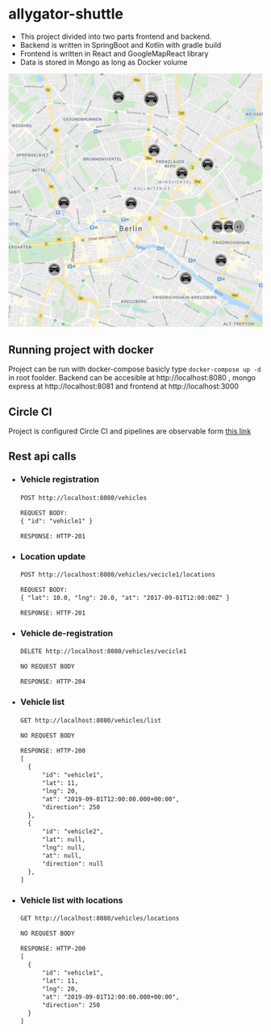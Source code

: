 # allygator-shuttle

- This project divided into two parts frontend and backend. 
- Backend is written in SpringBoot and Kotlin with gradle build
- Frontend is written in React and GoogleMapReact library
- Data is stored in Mongo as long as Docker volume

![alt text](./static/ss_berlin.png "Sample Output")

## Running project with docker
Project can be run with docker-compose basicly type `docker-compose up -d` in root foolder. Backend can be accesible at http://localhost:8080 , mongo express at http://localhost:8081 and frontend at http://localhost:3000

## Circle CI
Project is configured Circle CI and pipelines are observable form [this link](https://app.circleci.com/pipelines/github/doguskucukgode/allygator-shuttle?branch=master)
 
## Rest api calls
- ### Vehicle registration
  `POST http://localhost:8080/vehicles`

  ```
  REQUEST BODY:
  { "id": "vehicle1" }
  ```
  ```
  RESPONSE: HTTP-201
  ```

- ### Location update
  `POST http://localhost:8080/vehicles/vecicle1/locations`
  ```
  REQUEST BODY:
  { "lat": 10.0, "lng": 20.0, "at": "2017-09-01T12:00:00Z" }
  ```
  
  ```
  RESPONSE: HTTP-201
  ```
 
- ### Vehicle de-registration
  `DELETE http://localhost:8080/vehicles/vecicle1`
  ```
  NO REQUEST BODY
  ```
   
  ```
  RESPONSE: HTTP-204
  ```
 
- ### Vehicle list
  `GET http://localhost:8080/vehicles/list`
  ```
  NO REQUEST BODY
  ```
  
  ```
  RESPONSE: HTTP-200
  [
    {
        "id": "vehicle1",
        "lat": 11,
        "lng": 20,
        "at": "2019-09-01T12:00:00.000+00:00",
        "direction": 250
    },
    {
        "id": "vehicle2",
        "lat": null,
        "lng": null,
        "at": null,
        "direction": null
    },
  ]
  ```
  
 - ### Vehicle list with locations
   `GET http://localhost:8080/vehicles/locations`
   ```
   NO REQUEST BODY
   ```

   ```
   RESPONSE: HTTP-200
   [
     {
         "id": "vehicle1",
         "lat": 11,
         "lng": 20,
         "at": "2019-09-01T12:00:00.000+00:00",
         "direction": 250
     }
   ]
   ```

 
 
